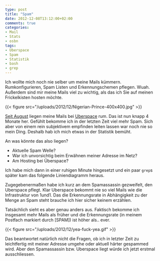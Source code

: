 ```yaml
---
type: post
title: "Spam"
date: 2012-12-08T13:12:00+02:00
comments: true
categories:
- Mail
- Stats
- osbn
tags:
- Uberspace
- Spam
- Statistik
- bash
- grep
---
```


Ich wollte mich noch nie selber um meine Mails kümmern. Rumkonfigurieren,
Spam Listen und Erkennungschemen pflegen. Wuah. Außerdem sind mir meine
Mails viel zu wichtig, als das ich Sie auf meinen Frickelkisten hosten möchte.

{{< figure src="/uploads/2012/12/Nigerian-Prince-400x400.jpg" >}}

[Seit August](/blog/2012/08/17/ich-wechselte-zu-uberspace-dot-de/)
liegen meine Mails bei [Uberspace](https://uberspace.de)
rum. Das ist nun knapp 4 Monate her. Gefühlt bekomme ich in der letzten Zeit
viel mehr Spam. Sich aber von einem rein subjektivem empfinden leiten lassen war noch nie so
mein Ding. Deshalb hab ich mich etwas in der Statistik bemüht.

An was könnte das also liegen?

* Aktuelle Spam Welle?
* War ich unvorsichtig beim Erwähnen meiner Adresse im Netz?
* Am Hosting bei Überspace?

Ich habe mich dann in einer ruhigen Minute hingesetzt und ein paar `grep`s
später kam das folgende Liniendiagramm heraus.

<script type="text/javascript" src="https://www.google.com/jsapi"></script>
<script type="text/javascript">
google.load("visualization", "1", {packages:["corechart"]});
google.setOnLoadCallback(drawChart);
function drawChart() {
var data = google.visualization.arrayToDataTable([
['Month', 'Mails-Gesamt', 'Erkannt', 'Nicht-Erkannt', ],
['2009-01',  0,  0,  0],
['2009-02',  0,  0,  0],
['2009-03',  0,  0,  0],
['2009-04',  13,  0,  0],
['2009-05',  30,  23,  0],
['2009-06',  56,  35,  0],
['2009-07',  49,  24,  0],
['2009-08',  49,  29,  0],
['2009-09',  135,  37,  0],
['2009-10',  136,  17,  0],
['2009-11',  157,  1,  0],
['2009-12',  111,  12,  0],
['2010-01',  155,  4,  0],
['2010-02',  102,  5,  0],
['2010-03',  50,  12,  7],
['2010-04',  126,  21,  19],
['2010-05',  130,  2,  0],
['2010-06',  102,  9,  9],
['2010-07',  86,  12,  11],
['2010-08',  132,  20,  19],
['2010-09',  80,  30,  29],
['2010-10',  155,  38,  28],
['2010-11',  119,  34,  29],
['2010-12',  97,  44,  34],
['2011-01',  105,  25,  18],
['2011-02',  90,  5,  1],
['2011-03',  104,  3,  2],
['2011-04',  75,  35,  23],
['2011-05',  146,  41,  16],
['2011-06',  118,  49,  16],
['2011-07',  100,  29,  19],
['2011-08',  125,  29,  15],
['2011-09',  166,  20,  11],
['2011-10',  126,  17,  8],
['2011-11',  124,  20,  8],
['2011-12',  105,  34,  5],
['2012-01',  95,  21,  7],
['2012-02',  106,  30,  13],
['2012-03',  129,  32,  12],
['2012-04',  120,  20,  9],
['2012-05',  226,  55,  23],
['2012-06',  291,  59,  36],
['2012-07',  204,  38,  19],
['2012-08',  169,  41,  10],
['2012-09',  203,  67,  25],
['2012-10',  158,  71,  25],
['2012-11',  181,  87,  27],
['2012-12',  76,  44,  13],
]);
var options = {
height: 500
};

var chart = new
google.visualization.LineChart(document.getElementById('spammy_div'));
chart.draw(data,
options);
}
</script>
<div id="spammy_div"></div>

Zugegebenermaßen habe ich kurz an dem Spamassassin gezweifelt, den
Uberspace pflegt. Klar Uberspace bekommt nie so viel Mails wie die Infrastruktur
von 1und1. Das die Erkennungsrate in Abhängigkeit zu der Menge an Spam steht
brauche ich hier sicher keinem erzählen.

Tatsächlich sieht es aber genau anders aus. Faktisch bekomme ich insgesamt mehr
Mails als früher und die Erkennungsrate &#40;in meinem Postfach markiert durch
&#91;SPAM&#93;&#41; ist höher als.. ever.

{{< figure src="/uploads/2012/12/yea-fuck-yea.gif" >}}

Das beantwortet natürlich nicht die Fragen, ob ich in letzter Zeit zu leichtfertig
mit meiner Adresse umgehe oder aktuell härter gespammed wird. Aber den
Spamassassin bzw. Uberspace liegt würde ich jetzt erstmal ausschliessen.
